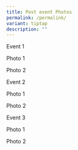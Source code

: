 ```yaml
---
title: Post event Photos
permalink: /permalink/
variant: tiptap
description: ""
---
```

<p>Event 1 </p><p>Photo 1</p><p>Photo 2</p><p>Event 2</p><p>Photo 1</p><p>Photo 2</p><p>Event 3</p><p>Photo 1</p><p>Photo 2</p><p></p>
